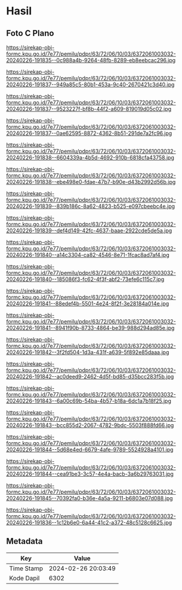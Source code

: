 # Hasil

## Foto C Plano

https://sirekap-obj-formc.kpu.go.id/7e77/pemilu/pdpr/63/72/06/10/03/6372061003032-20240226-191835--0c988a4b-9264-48fb-8289-eb8eebcac296.jpg

https://sirekap-obj-formc.kpu.go.id/7e77/pemilu/pdpr/63/72/06/10/03/6372061003032-20240226-191837--949a85c5-80b1-453a-9c40-2670421c3d40.jpg

https://sirekap-obj-formc.kpu.go.id/7e77/pemilu/pdpr/63/72/06/10/03/6372061003032-20240226-191837--9523227f-bf8b-44f2-a609-819019d05c02.jpg

https://sirekap-obj-formc.kpu.go.id/7e77/pemilu/pdpr/63/72/06/10/03/6372061003032-20240226-191837--0ae62595-8872-4362-8b51-291de7a2fc96.jpg

https://sirekap-obj-formc.kpu.go.id/7e77/pemilu/pdpr/63/72/06/10/03/6372061003032-20240226-191838--6604339a-4b5d-4692-910b-6818cfa43758.jpg

https://sirekap-obj-formc.kpu.go.id/7e77/pemilu/pdpr/63/72/06/10/03/6372061003032-20240226-191838--ebe498e0-fdae-47b7-b90e-d43b2992d56b.jpg

https://sirekap-obj-formc.kpu.go.id/7e77/pemilu/pdpr/63/72/06/10/03/6372061003032-20240226-191839--839b186c-8a62-4823-b525-e097cbeebc4e.jpg

https://sirekap-obj-formc.kpu.go.id/7e77/pemilu/pdpr/63/72/06/10/03/6372061003032-20240226-191839--def4d149-42fc-4637-baae-2922cde5de5a.jpg

https://sirekap-obj-formc.kpu.go.id/7e77/pemilu/pdpr/63/72/06/10/03/6372061003032-20240226-191840--a14c3304-ca82-4546-8e71-1fcac8ad7af4.jpg

https://sirekap-obj-formc.kpu.go.id/7e77/pemilu/pdpr/63/72/06/10/03/6372061003032-20240226-191840--185086f3-fc62-4f3f-abf2-73efe6c115c7.jpg

https://sirekap-obj-formc.kpu.go.id/7e77/pemilu/pdpr/63/72/06/10/03/6372061003032-20240226-191841--88edef4b-5501-4e24-8f2f-3e28184a014e.jpg

https://sirekap-obj-formc.kpu.go.id/7e77/pemilu/pdpr/63/72/06/10/03/6372061003032-20240226-191841--8941f90b-8733-4864-be39-988d294ad85e.jpg

https://sirekap-obj-formc.kpu.go.id/7e77/pemilu/pdpr/63/72/06/10/03/6372061003032-20240226-191842--3f2fd504-1d3a-431f-a639-5f892e85daaa.jpg

https://sirekap-obj-formc.kpu.go.id/7e77/pemilu/pdpr/63/72/06/10/03/6372061003032-20240226-191842--ac0deed9-2462-4d5f-bd85-d35bcc283f5b.jpg

https://sirekap-obj-formc.kpu.go.id/7e77/pemilu/pdpr/63/72/06/10/03/6372061003032-20240226-191843--6a00c69b-54ba-4b57-b18a-6dc1a7b18f25.jpg

https://sirekap-obj-formc.kpu.go.id/7e77/pemilu/pdpr/63/72/06/10/03/6372061003032-20240226-191843--bcc855d2-2067-4782-9bdc-5503f888fd66.jpg

https://sirekap-obj-formc.kpu.go.id/7e77/pemilu/pdpr/63/72/06/10/03/6372061003032-20240226-191844--5d68e4ed-6679-4afe-9789-5524928a4101.jpg

https://sirekap-obj-formc.kpu.go.id/7e77/pemilu/pdpr/63/72/06/10/03/6372061003032-20240226-191844--cea91be3-3c57-4e4a-bacb-3a6b29763031.jpg

https://sirekap-obj-formc.kpu.go.id/7e77/pemilu/pdpr/63/72/06/10/03/6372061003032-20240226-191845--70392fa0-b36e-4a5a-9211-b6803e07d088.jpg

https://sirekap-obj-formc.kpu.go.id/7e77/pemilu/pdpr/63/72/06/10/03/6372061003032-20240226-191836--1c12b6e0-6a44-41c2-a372-48c5128c6625.jpg


## Metadata

| Key        | Value               |
| ---------- | ------------------- |
| Time Stamp | 2024-02-26 20:03:49 |
| Kode Dapil | 6302                |



